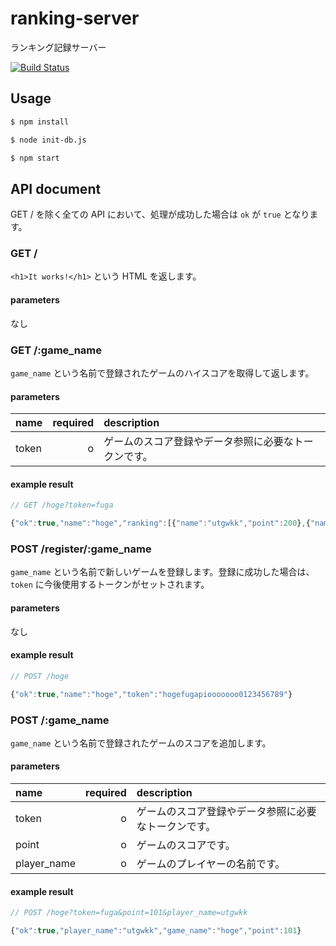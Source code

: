 # ranking-server
ランキング記録サーバー

[![Build Status](https://travis-ci.org/utgw/ranking-server.svg?branch=master)](https://travis-ci.org/utgw/ranking-server)

## Usage

```sh
$ npm install

$ node init-db.js

$ npm start
```

## API document

GET / を除く全ての API において、処理が成功した場合は `ok` が `true` となります。

### GET /
`<h1>It works!</h1>` という HTML を返します。

#### parameters
なし

### GET /:game_name
`game_name` という名前で登録されたゲームのハイスコアを取得して返します。

#### parameters

|name |required|description|
|:----|-------:|:----------|
|token|       o|ゲームのスコア登録やデータ参照に必要なトークンです。|

#### example result

```js
// GET /hoge?token=fuga

{"ok":true,"name":"hoge","ranking":[{"name":"utgwkk","point":200},{"name":"utgwkk","point":101},{"name":"utgwkk","point":55}]}
```

### POST /register/:game_name
`game_name` という名前で新しいゲームを登録します。登録に成功した場合は、 `token` に今後使用するトークンがセットされます。

#### parameters
なし

#### example result

```js
// POST /hoge

{"ok":true,"name":"hoge","token":"hogefugapiooooooo0123456789"}
```

### POST /:game_name
`game_name` という名前で登録されたゲームのスコアを追加します。

#### parameters

|name |required|description|
|:----|-------:|:----------|
|token|       o|ゲームのスコア登録やデータ参照に必要なトークンです。|
|point|       o|ゲームのスコアです。|
|player_name |       o|ゲームのプレイヤーの名前です。|

#### example result

```js
// POST /hoge?token=fuga&point=101&player_name=utgwkk

{"ok":true,"player_name":"utgwkk","game_name":"hoge","point":101}
```
